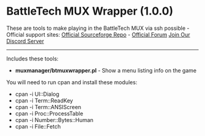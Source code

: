 # BattleTech MUX Wrapper (1.0.0)

These are tools to make playing in the BattleTech MUX via ssh possible - Official support sites: [Official Sourceforge Repo](https://sourceforge.net/projects/synchronet-bbs-utilities/) - [Official Forum](https://synchronetbbs.org/index.php/forum/sysops) [Join Our Discord Server](https://discord.gg/Q5KBBKY)

---

Includes these tools:

- **muxmanager/btmuxwrapper.pl** - Show a menu listing info on the game

You will need to run cpan and install these modules:

- cpan -i UI::Dialog
- cpan -i Term::ReadKey
- cpan -i Term::ANSIScreen
- cpan -i Proc::ProcessTable
- cpan -i Number::Bytes::Human
- cpan -i File::Fetch

